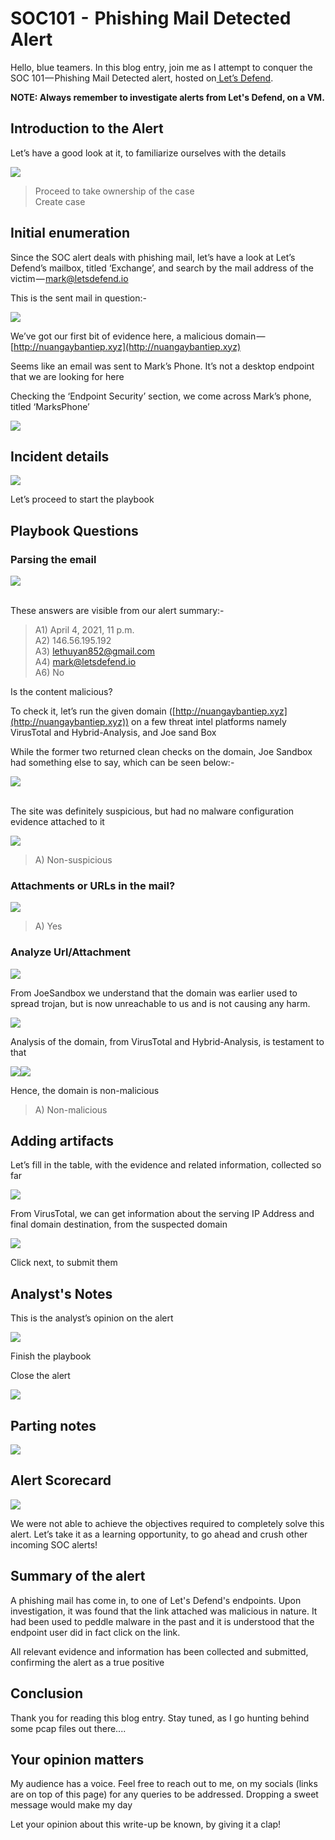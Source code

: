 # SOC101  -  Phishing Mail Detected Alert

Hello, blue teamers. In this blog entry, join me as I attempt to conquer the SOC 101 — Phishing Mail Detected alert, hosted on[ Let’s Defend](https://letsdefend.io).

**NOTE: Always remember to investigate alerts from Let's Defend, on a VM.**

## Introduction to the Alert

Let’s have a good look at it, to familiarize ourselves with the details

&#x20;                                           ![](https://cdn-images-1.medium.com/max/1000/1\*KqlRkaOm5oVsrkOPFNE2Pw.png)

> Proceed to take ownership of the case\
> Create case

## Initial enumeration

Since the SOC alert deals with phishing mail, let’s have a look at Let’s Defend’s mailbox, titled ‘Exchange’, and search by the mail address of the victim — [mark@letsdefend.io](mailto:mark@letsdefend.io)

This is the sent mail in question:-

&#x20;                                               ![](https://cdn-images-1.medium.com/max/1000/1\*FuOAk\_aB85QiAfR05uVRQA.png)

We’ve got our first bit of evidence here, a malicious domain — [http://nuangaybantiep.xyz](http://nuangaybantiep.xyz)

Seems like an email was sent to Mark’s Phone. It’s not a desktop endpoint that we are looking for here

Checking the ‘Endpoint Security’ section, we come across Mark’s phone, titled ‘MarksPhone’&#x20;

&#x20;                                               ![](https://cdn-images-1.medium.com/max/1000/1\*mEKTfcSzI6vXh1RjJzrucQ.png)

## Incident details&#x20;

&#x20;                                                ![](https://cdn-images-1.medium.com/max/1000/1\*thV-8FOIpMRccpX7s6W8Ew.png)

Let’s proceed to start the playbook

## Playbook Questions

### Parsing the email

&#x20;                                                 ![](https://cdn-images-1.medium.com/max/1000/1\*RrpxJe7xOaa0JU2\_4k8yfA.png)

\
These answers are visible from our alert summary:-

> A1) April 4, 2021, 11 p.m.\
> A2) 146.56.195.192\
> A3) [lethuyan852@gmail.com](mailto:lethuyan852@gmail.com)\
> A4) [mark@letsdefend.io](mailto:mark@letsdefend.io)\
> A6) No

Is the content malicious?

To check it, let’s run the given domain ([http://nuangaybantiep.xyz](http://nuangaybantiep.xyz)) on a few threat intel platforms namely VirusTotal and Hybrid-Analysis, and Joe sand Box

While the former two returned clean checks on the domain, Joe Sandbox had something else to say, which can be seen below:-

&#x20;                                            ![](https://cdn-images-1.medium.com/max/1000/1\*mnA07tmYEmUJnxhmxbeDjg.png)

\
The site was definitely suspicious, but had no malware configuration evidence attached to it&#x20;

&#x20;                                              ![](https://cdn-images-1.medium.com/max/1000/1\*33fs072\_3B76w8g7SIJ-Ng.png)

> A) Non-suspicious

### Attachments or URLs in the mail?

&#x20;                                                ![](https://cdn-images-1.medium.com/max/1000/1\*Vut6kvw370bCTqKc9g7F0g.png)

> A) Yes

### Analyze Url/Attachment

&#x20;                                                ![](https://cdn-images-1.medium.com/max/1000/1\*xjhkXiMQEx2kAgPI5UaahA.png)

From JoeSandbox we understand that the domain was earlier used to spread trojan, but is now unreachable to us and is not causing any harm.

&#x20;                                            ![](https://cdn-images-1.medium.com/max/1000/1\*i-WvTue4wCa\_AcDn-oKoOA.png)

Analysis of the domain, from VirusTotal and Hybrid-Analysis, is testament to that

&#x20;         ![](https://cdn-images-1.medium.com/max/1500/1\*HfOuqTAagMuyaPsDcjDtmg.png)![](https://cdn-images-1.medium.com/max/250/1\*yM0kuoGA7vwaXBTf9yPUEA.png)

Hence, the domain is non-malicious

> A) Non-malicious

## Adding artifacts

Let’s fill in the table, with the evidence and related information, collected so far

&#x20;                                         ![](https://cdn-images-1.medium.com/max/1000/1\*nbjG2GephmMBwTrQvUiMSw.png)

From VirusTotal, we can get information about the serving IP Address and final domain destination, from the suspected domain

&#x20;                                             ![](https://cdn-images-1.medium.com/max/1000/1\*U4HaIgLxZrUGe3KsNZF3Iw.png)

Click next, to submit them

## Analyst's Notes

This is the analyst’s opinion on the alert

&#x20;                                               ![](https://cdn-images-1.medium.com/max/1000/1\*uIiryO1dZQx1QbrR\_NdBgQ.png)

Finish the playbook

Close the alert

&#x20;                                              ![](https://cdn-images-1.medium.com/max/1000/1\*NYENEYtcUx-f52bnqCAzRw.png)

## Parting notes

&#x20;                                             ![](https://cdn-images-1.medium.com/max/1000/1\*EjSRnc1CqEUQY78EeAJt9g.png)

## Alert Scorecard

&#x20;                                            ![](https://cdn-images-1.medium.com/max/1000/1\*zaOyL6cM6BRJ8p6MB-tvCQ.png)

We were not able to achieve the objectives required to completely solve this alert. Let’s take it as a learning opportunity, to go ahead and crush other incoming SOC alerts!

## S**ummary of the alert**

A phishing mail has come in, to one of Let's Defend's endpoints. Upon investigation, it was found that the link attached was malicious in nature. It had been used to peddle malware in the past and it is understood that the endpoint user did in fact click on the link.&#x20;

All relevant evidence and information has been collected and submitted, confirming the alert as a true positive&#x20;

## Conclusion

Thank you for reading this blog entry. Stay tuned, as I go hunting behind some pcap files out there....

## Your opinion matters

My audience has a voice. Feel free to reach out to me, on my socials (links are on top of this page) for any queries to be addressed. Dropping a sweet message would make my day

Let your opinion about this write-up be known, by giving it a clap!
